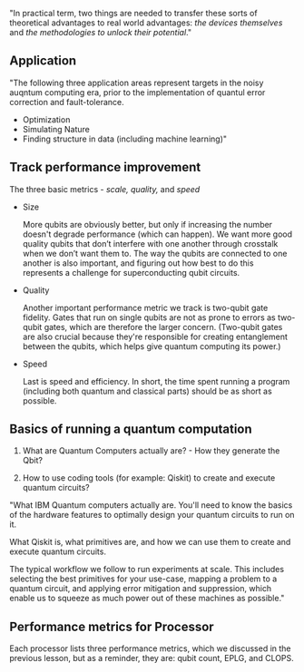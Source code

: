 "In practical term, two things are needed to transfer these sorts of theoretical advantages to real world advantages: *the devices themselves* and *the methodologies to unlock their potential*."

## Application
"The following three application areas represent targets in the noisy auqntum computing era, prior to the implementation of quantul error correction and fault-tolerance.

- Optimization
- Simulating Nature
- Finding structure in data (including machine learning)" 

## Track performance improvement

The three basic metrics - *scale, quality,* and *speed*

- Size

    More qubits are obviously better, but only if increasing the number doesn't degrade performance (which can happen). We want more good quality qubits that don’t interfere with one another through crosstalk when we don’t want them to. The way the qubits are connected to one another is also important, and figuring out how best to do this represents a challenge for superconducting qubit circuits.

- Quality

    Another important performance metric we track is two-qubit gate fidelity. Gates that run on single qubits are not as prone to errors as two-qubit gates, which are therefore the larger concern. (Two-qubit gates are also crucial because they're responsible for creating entanglement between the qubits, which helps give quantum computing its power.)

- Speed

    Last is speed and efficiency. In short, the time spent running a program (including both quantum and classical parts) should be as short as possible.

## Basics of running a quantum computation

1. What are Quantum Computers actually are? - How they generate the Qbit?

2. How to use coding tools (for example: Qiskit) to create and execute quantum circuits?

"What IBM Quantum computers actually are. You'll need to know the basics of the hardware features to optimally design your quantum circuits to run on it.

What Qiskit is, what primitives are, and how we can use them to create and execute quantum circuits.

The typical workflow we follow to run experiments at scale. This includes selecting the best primitives for your use-case, mapping a problem to a quantum circuit, and applying error mitigation and suppression, which enable us to squeeze as much power out of these machines as possible."

## Performance metrics for Processor

Each processor lists three performance metrics, which we discussed in the previous lesson, but as a reminder, they are: qubit count, EPLG, and CLOPS.

